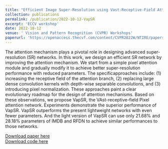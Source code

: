 ```yaml
---
title: "Efficient Image Super-Resolution using Vast-Receptive-Field Attention"
collection: publications
permalink: /publication/2022-10-12-VapSR
excerpt: 'ECCV workshop'
date: 2022-10-12
venue: ' Vision and Pattern Recognition (CVPR) Workshops'
paperurl: 'https://openaccess.thecvf.com/content/CVPR2022W/NTIRE/papers/Li_Blueprint_Separable_Residual_Network_for_Efficient_Image_Super-Resolution_CVPRW_2022_paper.pdf'
---
```

The attention mechanism plays a pivotal role in designing advanced super-resolution (SR) networks.
In this work, we design an efficient SR network by improving the attention mechanism.
We start from a simple pixel attention module and gradually modify it to achieve better super-resolution performance with reduced parameters.
The specificapproaches include: 
(1) increasing the receptive field of the attention branch, 
(2) replacing large dense convolution kernels with depth-wise separable convolutions, 
and (3) introducing pixel normalization.
These approaches paint a clear evolutionary roadmap for the design of attention mechanisms. 
Based on these observations, we propose VapSR, the VAst-receptive-field Pixel attention network.
Experiments demonstrate the superior performance of VapSR. 
VapSR outperforms the present lightweight networks with even fewer parameters.
 And the light version of VapSR can use only 21.68% and 28.18% parameters of IMDB 
and RFDN to achieve similar performances to those networks.


[Download paper here](https://arxiv.org/abs/2210.05960)  
[Download code here](https://github.com/zhoumumu/VapSR.)
